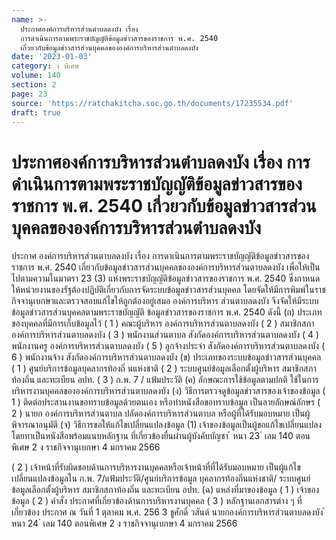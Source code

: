 ```yaml
---
name: >-
  ประกาศองค์การบริหารส่วนตำบลดงบัง เรื่อง
  การดำเนินการตามพระราชบัญญัติข้อมูลข่าวสารของราชการ พ.ศ. 2540
  เกี่วยวกับข้อมูลข่าวสารส่วนบุคคลขององค์การบริหารส่วนตำบลดงบัง
date: '2023-01-03'
category: ง พิเศษ
volume: 140
section: 2
page: 23
source: 'https://ratchakitcha.soc.go.th/documents/17235534.pdf'
draft: true
---
```


# ประกาศองค์การบริหารส่วนตำบลดงบัง เรื่อง การดำเนินการตามพระราชบัญญัติข้อมูลข่าวสารของราชการ พ.ศ. 2540 เกี่วยวกับข้อมูลข่าวสารส่วนบุคคลขององค์การบริหารส่วนตำบลดงบัง

ประกาศ องค์การบริหารส่วนตาบลดงบัง เรื่อง การดาเนินการตามพระราชบัญญัติข้อมูลข่าวสารของราชการ พ.ศ. 2540 เกี่ยวกับข้อมูลข่าวสารส่วนบุคคลขององค์การบริหารส่วนตาบลดงบัง เพื่อให้เป็นไปตามความในมาตรา 23 (3) แห่งพระราชบัญญัติข้อมูลข่าวสารของราชการ พ.ศ. 2540 ซึ่งกาหนดให้หน่วยงานของรัฐต้องปฏิบัติเกี่ยวกับการจัดระบบข้อมูลข่าวสารส่วนบุคคล โดยจัดให้มีการพิมพ์ในราชกิจจานุเบกษาและตรวจสอบแก้ไขให้ถูกต้องอยู่เสมอ องค์การบริหาร ส่วนตาบลดงบัง จึงจัดให้มีระบบข้อมูลข่าวสารส่วนบุคคลตามพระราชบัญญัติ ข้อมูลข่าวสารของราชการ พ.ศ. 2540 ดังนี้ (ก) ประเภทของบุคคลที่มีการเก็บข้อมูลไว้ ( 1 ) คณะผู้บริหาร องค์การบริหารส่วนตาบลดงบัง ( 2 ) สมาชิกสภาองค์การบริหารส่วนตาบลดงบัง ( 3 ) พนักงานส่วนตาบล สังกัดองค์การบริหารส่วนตาบลดงบัง ( 4 ) พนักงานครู องค์การบริหารส่วนตาบลดงบัง ( 5 ) ลูกจ้างประจำ สังกัดองค์การบริหารส่วนตาบลดงบัง ( 6 ) พนักงานจ้าง สังกัดองค์การบริหารส่วนตาบลดงบัง (ข) ประเภทของระบบข้อมูลข่าวสารส่วนบุคคล ( 1 ) ศูนย์บริการข้อมูลบุคลากรท้องถิ่ นแห่งชาติ ( 2 ) ระบบศูนย์ข้อมูลเลือกตั้งผู้บริหาร สมาชิกสภาท้องถิ่น และทะเบียน อปท. ( 3 ) ก.พ. 7 / แฟ้มประวัติ (ค) ลักษณะการใช้ข้อมูลตามปกติ ใช้ในการบริหารงานบุคคลขององค์การบริหารส่วนตาบลดงบัง (ง) วิธีการตรวจดูข้อมูลข่าวสารของเจ้าของข้อมูล ( 1 ) ติดต่อประสานงานขอทราบข้อมูลด้วยตนเอง หรือทำหนังสือขอทราบข้อมูล เป็นลายลักษณ์อักษร ( 2 ) นายก องค์การบริหารส่วนตาบล ปลัดองค์การบริหารส่วนตาบล หรือผู้ที่ได้รับมอบหมาย เป็นผู้พิจารณาอนุมัติ (จ) วิธีการขอให้แก้ไขเปลี่ยนแปลงข้อมูล (1) เจ้าของข้อมูลเป็นผู้ขอแก้ไขเปลี่ยนแปลงโดยทาเป็นหนังสือพร้อมแนบหลักฐาน ที่เกี่ยวข้องยื่นผ่านผู้บังคับบัญชา ้ หนา 23 ่ เลม 140 ตอนพิเศษ 2 ง ราชกิจจานุเบกษา 4 มกราคม 2566

( 2 ) เจ้าหน้าที่รับผิดชอบด้านการบริหารงานบุคคลหรือเจ้าหน้าที่ที่ได้รับมอบหมาย เป็นผู้แก้ไขเปลี่ยนแปลงข้อมูลใน ก.พ. 7/แฟ้มประวัติ/ศูนย์บริการข้อมูล บุคลากรท้องถิ่นแห่งชาติ/ ระบบศูนย์ข้อมูลเลือกตั้งผู้บริหาร สมาชิกสภาท้องถิ่น และทะเบียน อปท. (ฉ) แหล่งที่มาของข้อมูล ( 1 ) เจ้าของข้อมูล ( 2 ) คำสั่ง ประกาศที่เกี่ยวข้องด้านการบริหารงานบุคคล ( 3 ) หลักฐานเอกสารต่าง ๆ ที่เกี่ยวข้อง ประกาศ ณ วันที่ 1 ตุลาคม พ.ศ. 256 3 ชูศักดิ์ วสันต์ นายกองค์การบริหารส่วนตาบลดงบัง ้ หนา 24 ่ เลม 140 ตอนพิเศษ 2 ง ราชกิจจานุเบกษา 4 มกราคม 2566
